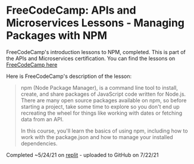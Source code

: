 # FreeCodeCamp: APIs and Microservices Lessons - Managing Packages with NPM

FreeCodeCamp's introduction lessons to NPM, completed. This is part of the APIs and Microservices certification. You can find the lessons on [FreeCodeCamp here](https://www.freecodecamp.org/learn/apis-and-microservices/#managing-packages-with-npm)

Here is FreeCodeCamp's description of the lesson:
>npm (Node Package Manager), is a command line tool to install, create, and share packages of JavaScript code written for Node.js. There are many open source packages available on npm, so before starting a project, take some time to explore so you don't end up recreating the wheel for things like working with dates or fetching data from an API.
>
>In this course, you'll learn the basics of using npm, including how to work with the package.json and how to manage your installed dependencies.

Completed ~5/24/21 on [replit](https://replit.com/@AndyArensman/boilerplate-npm) - uploaded to GitHub on 7/22/21
